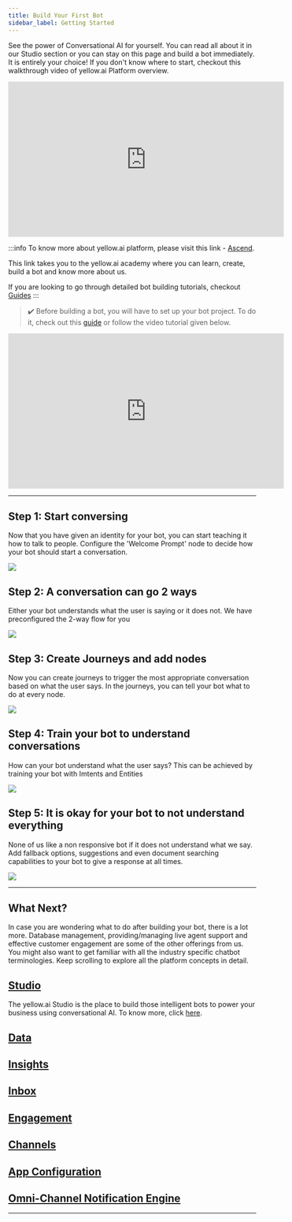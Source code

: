 ```yaml
---
title: Build Your First Bot
sidebar_label: Getting Started
---
```

See the power of Conversational AI for yourself. You can read all about it in our Studio section or you can stay on this page and build a bot immediately.
It is entirely your choice! If you don't know where to start, checkout this walkthrough video of yellow.ai Platform overview.

<p align="center"><iframe width="560" height="315" src="https://www.youtube.com/embed/w80U82cU0l0" title="YouTube video player" frameborder="0" allow="autoplay; clipboard-write; picture-in-picture" allowfullscreen="True"></iframe></p>

:::info
To know more about yellow.ai platform, please visit this link - [Ascend](https://ascend.yellow.ai/).

This link takes you to the yellow.ai academy where you can learn, create, build a bot and know more about us.

If you are looking to go through detailed bot building tutorials, checkout [Guides](../cookbooks/getting_started)
:::

> :heavy_check_mark: Before building a bot, you will have to set up your bot project. To do it, check out this [guide](../cookbooks/getting_started) or follow the video tutorial given below.


<p align="center"><iframe width="560" height="315" src="https://www.youtube.com/embed/LaeNb_IV-UE" title="YouTube video player" frameborder="0" allow="autoplay; clipboard-write; picture-in-picture" allowfullscreen="True"></iframe></p>

---
## Step 1: Start conversing

Now that you have given an identity for your bot, you can start teaching it how to talk to people. Configure the 'Welcome Prompt' node to decide how your bot should start a conversation.


![](https://cdn.yellowmessenger.com/WggzQMhsdGrE1622775051655.gif)
<!-- update GIF here -->

## Step 2: A conversation can go 2 ways

Either your bot understands what the user is saying or it does not. We have preconfigured the 2-way flow for you

![](https://cdn.yellowmessenger.com/SCuQkvpM3uED1622776948618.png)
<!-- update annotated bot flow here -->

## Step 3: Create Journeys and add nodes

Now you can create journeys to trigger the most appropriate conversation based on what the user says. In the journeys, you can tell your bot what to do at every node.


![](https://cdn.yellowmessenger.com/HcqmeMMpgUH61622775056612.gif)

## Step 4: Train your bot to understand conversations

How can your bot understand what the user says? This can be achieved by training your bot with Imtents and Entities

![](https://cdn.yellowmessenger.com/LJhFPn8514u21622783162564.gif)

## Step 5: It is okay for your bot to not understand everything

None of us like a non responsive bot if it does not understand what we say. Add fallback options, suggestions and even document searching capabilities to your bot to give a response at all times. 

![](https://cdn.yellowmessenger.com/J6JB5Qx31nyM1622775060762.png)

---

## What Next?

In case you are wondering what to do after building your bot, there is a lot more. Database management, providing/managing live agent support and effective customer engagement are some of the other offerings from us. You might also want to get familiar with all the industry specific chatbot terminologies. Keep scrolling to explore all the platform concepts in detail.

## [Studio](../../docs/platform_concepts/studio/overview)

The yellow.ai Studio is the place to build those intelligent bots to power your business using conversational AI. To know more, click [here](../../docs/platform_concepts/studio/overview).

## [Data](../platform_concepts/data/create-tables)

## [Insights](../platform_concepts/growth/growth)

## [Inbox](../platform_concepts/inbox/inbox)

## [Engagement](../platform_concepts/engagement/engage)

## [Channels](../platform_concepts/channelConfiguration/alexa)

## [App Configuration](../platform_concepts/appConfiguration/azure-ad)

## [Omni-Channel Notification Engine](../platform_concepts/engagement/outbound/notification-engine)
---